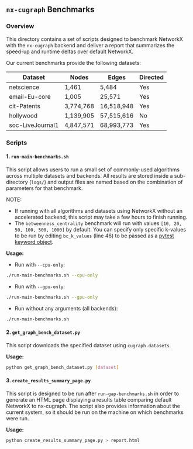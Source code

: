 ## `nx-cugraph` Benchmarks

### Overview

This directory contains a set of scripts designed to benchmark NetworkX with the `nx-cugraph` backend and deliver a report that summarizes the speed-up and runtime deltas over default NetworkX.

Our current benchmarks provide the following datasets:

| Dataset     | Nodes | Edges | Directed |
| --------    | ------- | ------- | ------- |
| netscience  | 1,461    | 5,484 | Yes |
| email-Eu-core  | 1,005    | 25,571 | Yes |
| cit-Patents  | 3,774,768    | 16,518,948 | Yes |
| hollywood  | 1,139,905    | 57,515,616 | No |
| soc-LiveJournal1  | 4,847,571    | 68,993,773 | Yes |



### Scripts

#### 1. `run-main-benchmarks.sh`
This script allows users to run a small set of commonly-used algorithms across multiple datasets and backends. All results are stored inside a sub-directory (`logs/`) and output files are named based on the combination of parameters for that benchmark.

NOTE: 
 - If running with all algorithms and datasets using NetworkX without an accelerated backend, this script may take a few hours to finish running.
 - The `betweenness_centrality` benchmark will run with values `[10, 20, 50, 100, 500, 1000]` by default. You can specify only specific k-values to be run by editing `bc_k_values` (line 46) to be passed as a [pytest keyword object](https://docs.pytest.org/en/6.2.x/usage.html#specifying-tests-selecting-tests).

**Usage:**
 - Run with `--cpu-only`:
  ```bash
  ./run-main-benchmarks.sh --cpu-only
  ```
 - Run with `--gpu-only`:
  ```bash
  ./run-main-benchmarks.sh --gpu-only
  ```
 - Run without any arguments (all backends):
  ```bash
  ./run-main-benchmarks.sh
  ```

#### 2. `get_graph_bench_dataset.py`
This script downloads the specified dataset using `cugraph.datasets`.

**Usage:**
  ```bash
  python get_graph_bench_dataset.py [dataset]
  ```

#### 3. `create_results_summary_page.py`
This script is designed to be run after `run-gap-benchmarks.sh` in order to generate an HTML page displaying a results table comparing default NetworkX to nx-cugraph. The script also provides information about the current system, so it should be run on the machine on which benchmarks were run.

**Usage:**
  ```bash
  python create_results_summary_page.py > report.html
  ```

